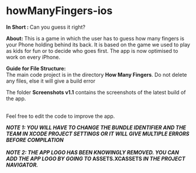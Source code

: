 # howManyFingers-ios
<b> In Short : </b> Can you guess it right?

<b> About: </b> This is a game in which the user has to guess how many fingers is your Phone holding behind its back. It is based on the game we used to play as kids for fun or to decide who goes first. The app is now optimised to work on every iPhone.

<b> Guide for File Structure: </b> <br>
The main code project is in the directory <b>How Many Fingers</b>. Do not delete any files, else it will give a build error

The folder <b>Screenshots v1.1</b> contains the screenshots of the latest build of the app.

<br>Feel free to edit the code to improve the app.

<b><i> NOTE 1: YOU WILL HAVE TO CHANGE THE BUNDLE IDENTIFIER AND THE TEAM IN XCODE PROJECT SETTINGS OR IT WILL GIVE MULTIPLE ERRORS BEFORE COMPILATION </i></b><br><br>
<b><i> NOTE 2: THE APP LOGO HAS BEEN KNOWINGLY REMOVED. YOU CAN ADD THE APP LOGO BY GOING TO </i> ASSETS.XCASSETS <i> IN THE PROJECT NAVIGATOR.</i></b><br><br>
